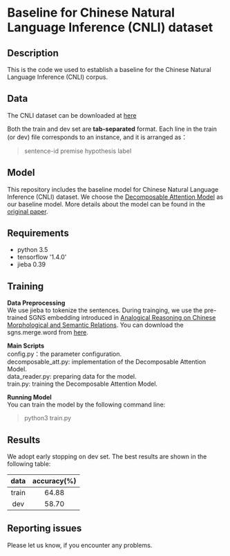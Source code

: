 # Baseline for Chinese Natural Language Inference (CNLI)  dataset

## Description
This is the code we used to establish a baseline for the Chinese Natural Language Inference (CNLI) corpus. 


## Data

The CNLI dataset can be downloaded at [here](https://github.com/blcunlp/CNLI/tree/master/CNLI_Data)

Both the train and dev set are  **tab-separated** format.
Each line in the train (or dev) file corresponds to an instance, and it is arranged as：  
>sentence-id premise   hypothesis  label



## Model

This repository includes the baseline model for Chinese Natural Language Inference (CNLI) dataset. 
We choose the [Decomposable Attention Model](https://arxiv.org/pdf/1606.01933.pdf) as our baseline model. More details about the model can be found in the [original paper](https://arxiv.org/pdf/1606.01933.pdf). 


## Requirements
* python 3.5
* tensorflow      '1.4.0'
* jieba 0.39

## Training


**Data Preprocessing**  
We use jieba to tokenize the sentences. During trainging, we use the pre-trained SGNS embedding introduced in [Analogical Reasoning on Chinese Morphological and Semantic Relations](https://arxiv.org/abs/1805.06504).  You can download the sgns.merge.word from [here](https://pan.baidu.com/s/1kwxiPouou6ecxyJdYmnkvw).

**Main Scripts**  
config.py：the parameter configuration.  
decomposable_att.py: implementation of the Decomposable Attention Model.   
data_reader.py: preparing data for the model.    
train.py: training the Decomposable Attention Model. 

**Running Model**  
You can train the model by the following command line: 
> python3 train.py


## Results 

We adopt early stopping on dev set. The best results are shown in the following table: 

data | accuracy(%)
:-:|:-:
train | 64.88
dev | 58.70



## Reporting issues
Please let us know, if you encounter any problems.
